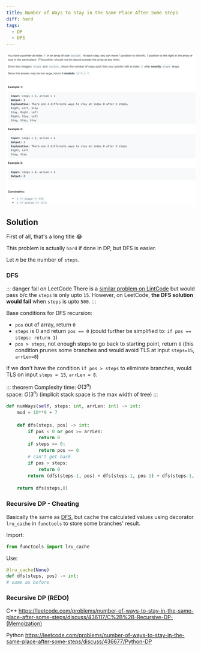 ```yaml
---
title: Number of Ways to Stay in the Same Place After Some Steps
diff: hard
tags:
  - DP
  - DFS
---
```


<img class="medium-zoom" src="/algo/number-of-ways-to-stay-in-the-same-place-after-some-steps.png" alt="https://leetcode.com/problems/number-of-ways-to-stay-in-the-same-place-after-some-steps">

## Solution

First of all, that's a long title :joy:

This problem is actually `hard` if done in DP, but DFS is easier.

Let $n$ be the number of `steps`.

### DFS

::: danger fail on LeetCode
There is a [similar problem on LintCode](https://www.lintcode.com/problem/number-of-ways-to-stay-in-the-same-place-after-some-steps-i) but would pass b/c the `steps` is only upto `15`. However, on LeetCode, **the DFS solution would fail** when `steps` is upto `500`.
:::

Base conditions for DFS recursion:

- `pos` out of array, return `0`
- `steps` is 0 and return `pos == 0` (could further be simplified to: `if pos == steps: return 1`)
- `pos > steps`, not enough steps to go back to starting point, return `0` (this condition prunes some branches and would avoid TLS at input `steps=15`, `arrLen=8`)

If we don't have the condition `if pos > steps` to eliminate branches, would TLS on input `steps = 15`, `arrLen = 8`.

::: theorem Complexity
time: $O(3^n)$  
space: $O(3^n)$ (implicit stack space is the max width of tree)
:::

```py
def numWays(self, steps: int, arrLen: int) -> int:
    mod = 10**9 + 7

    def dfs(steps, pos) -> int:
        if pos < 0 or pos >= arrLen:
            return 0
        if steps == 0:
            return pos == 0
        # can't get back
        if pos > steps:
            return 0
        return (dfs(steps-1, pos) + dfs(steps-1, pos-1) + dfs(steps-1, pos+1)) % mod

    return dfs(steps,0)
```

### Recursive DP - Cheating

Basically the same as [DFS](#dfs), but cache the calculated values using decorator `lru_cache` in `functools` to store some branches' result.

Import:

```py
from functools import lru_cache
```

Use:

```py
@lru_cache(None)
def dfs(steps, pos) -> int:
# same as before
```

### Recursive DP (REDO)

C++
https://leetcode.com/problems/number-of-ways-to-stay-in-the-same-place-after-some-steps/discuss/436117/C%2B%2B-Recursive-DP-(Memoization)

Python
https://leetcode.com/problems/number-of-ways-to-stay-in-the-same-place-after-some-steps/discuss/436677/Python-DP
